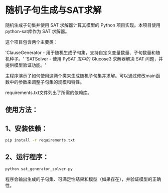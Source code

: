 # 随机子句生成与SAT求解

随机生成子句集并使用 SAT 求解器计算其模型的 Python 项目实现。本项目使用python-sat库作为 SAT 求解器。

这个项目包含两个主要类：

'ClauseGenerator - 用于随机生成子句集，支持自定义变量数量、子句数量和随机种子。'
'SATSolver - 使用 PySAT 库中的 Glucose3 求解器解决 SAT 问题，并提供模型验证功能。'

主程序演示了如何使用这两个类来生成随机子句集并求解。可以通过修改main函数中的参数来调整子句集的规模和特性。

requirements.txt文件列出了所需的依赖库。

## 使用方法：

## 1、安装依赖：
```bash
pip install -r requirements.txt
```
## 2、运行程序：
```bash
python sat_generator_solver.py
```

程序会输出生成的子句集、可满足性结果和模型（如果存在），并验证模型的正确性。
